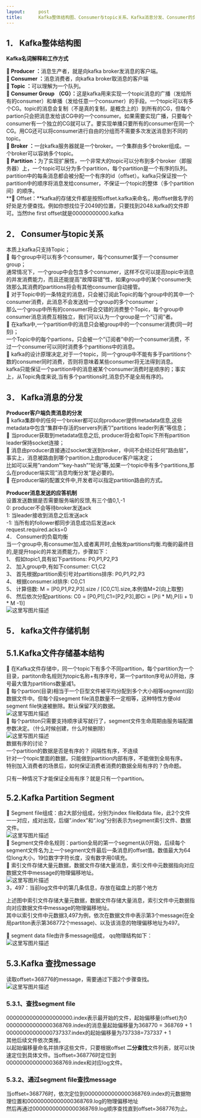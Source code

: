 ```yaml
---
layout:     post
title:      Kafka整体结构图、Consumer与topic关系、Kafka消息分发、Consumer的负载均衡、Kafka文件存储机制、Kafka partition segment等（来自学习资料）
---
```

<div id="article_content" class="article_content clearfix csdn-tracking-statistics" data-pid="blog" data-mod="popu_307" data-dsm="post">
								            <div id="content_views" class="markdown_views prism-atom-one-dark">
							<!-- flowchart 箭头图标 勿删 -->
							<svg xmlns="http://www.w3.org/2000/svg" style="display: none;"><path stroke-linecap="round" d="M5,0 0,2.5 5,5z" id="raphael-marker-block" style="-webkit-tap-highlight-color: rgba(0, 0, 0, 0);"></path></svg>
							<h2 id="1-kafka整体结构图">1． Kafka整体结构图</h2>

<p><strong>Kafka名词解释和工作方式</strong></p>

<p><strong> Producer ：</strong>消息生产者，就是向kafka broker发消息的客户端。 <br>
<strong> Consumer ：</strong>消息消费者，向kafka broker取消息的客户端 <br>
<strong> Topic ：</strong>可以理解为一个队列。 <br>
<strong> Consumer Group （CG）：</strong>这是kafka用来实现一个topic消息的广播（发给所有的consumer）和单播（发给任意一个consumer）的手段。一个topic可以有多个CG。topic的消息会复制（不是真的复制，是概念上的）到所有的CG，但每个partion只会把消息发给该CG中的一个consumer。如果需要实现广播，只要每个consumer有一个独立的CG就可以了。要实现单播只要所有的consumer在同一个CG。用CG还可以将consumer进行自由的分组而不需要多次发送消息到不同的topic。 <br>
<strong> Broker ：</strong>一台kafka服务器就是一个broker。一个集群由多个broker组成。一个broker可以容纳多个topic。 <br>
<strong> Partition：</strong>为了实现扩展性，一个非常大的topic可以分布到多个broker（即服务器）上，一个topic可以分为多个partition，每个partition是一个有序的队列。partition中的每条消息都会被分配一个有序的id（offset）。kafka只保证按一个partition中的顺序将消息发给consumer，不保证一个topic的整体（多个partition间）的顺序。 <br>
** Offset：**kafka的存储文件都是按照offset.kafka来命名，用offset做名字的好处是方便查找。例如你想找位于2049的位置，只要找到2048.kafka的文件即可。当然the first offset就是00000000000.kafka</p>



<h2 id="2-consumer与topic关系">2． Consumer与topic关系</h2>

<p>本质上kafka只支持Topic； <br>
   每个group中可以有多个consumer，每个consumer属于一个consumer group； <br>
通常情况下，一个group中会包含多个consumer，这样不仅可以提高topic中消息的并发消费能力，而且还能提高”故障容错”性，如果group中的某个consumer失效那么其消费的partitions将会有其他consumer自动接管。 <br>
   对于Topic中的一条特定的消息，只会被订阅此Topic的每个group中的其中一个consumer消费，此消息不会发送给一个group的多个consumer； <br>
那么一个group中所有的consumer将会交错的消费整个Topic，每个group中consumer消息消费互相独立，我们可以认为一个group是一个”订阅”者。 <br>
   在kafka中,一个partition中的消息只会被group中的一个consumer消费(同一时刻)； <br>
一个Topic中的每个partions，只会被一个”订阅者”中的一个consumer消费，不过一个consumer可以同时消费多个partitions中的消息。 <br>
   kafka的设计原理决定,对于一个topic，同一个group中不能有多于partitions个数的consumer同时消费，否则将意味着某些consumer将无法得到消息。 <br>
kafka只能保证一个partition中的消息被某个consumer消费时是顺序的；事实上，从Topic角度来说,当有多个partitions时,消息仍不是全局有序的。</p>



<h2 id="3-kafka消息的分发">3． Kafka消息的分发</h2>

<p><strong>Producer客户端负责消息的分发</strong> <br>
   kafka集群中的任何一个broker都可以向producer提供metadata信息,这些metadata中包含”集群中存活的servers列表”/”partitions leader列表”等信息； <br>
   当producer获取到metadata信息之后, producer将会和Topic下所有partition leader保持socket连接； <br>
   消息由producer直接通过socket发送到broker，中间不会经过任何”路由层”，事实上，消息被路由到哪个partition上由producer客户端决定； <br>
比如可以采用”random”“key-hash”“轮询”等,如果一个topic中有多个partitions,那么在producer端实现”消息均衡分发”是必要的。 <br>
   在producer端的配置文件中,开发者可以指定partition路由的方式。</p>

<p><strong>Producer消息发送的应答机制</strong> <br>
设置发送数据是否需要服务端的反馈,有三个值0,1,-1 <br>
0: producer不会等待broker发送ack  <br>
1: 当leader接收到消息之后发送ack  <br>
-1: 当所有的follower都同步消息成功后发送ack <br>
    request.required.acks=0 <br>
4． Consumer的负载均衡 <br>
当一个group中,有consumer加入或者离开时,会触发partitions均衡.均衡的最终目的,是提升topic的并发消费能力，步骤如下： <br>
1、  假如topic1,具有如下partitions: P0,P1,P2,P3 <br>
2、  加入group中,有如下consumer: C1,C2 <br>
3、  首先根据partition索引号对partitions排序: P0,P1,P2,P3 <br>
4、  根据consumer.id排序: C0,C1 <br>
5、  计算倍数: M = [P0,P1,P2,P3].size / [C0,C1].size,本例值M=2(向上取整) <br>
6、  然后依次分配partitions: C0 = [P0,P1],C1=[P2,P3],即Ci = [P(i * M),P((i + 1) * M -1)] <br>
 <img src="https://img-blog.csdn.net/20170618221738559?watermark/2/text/aHR0cDovL2Jsb2cuY3Nkbi5uZXQvdG90b3R1enVvcXVhbg==/font/5a6L5L2T/fontsize/400/fill/I0JBQkFCMA==/dissolve/70/gravity/SouthEast" alt="这里写图片描述" title=""></p>



<h2 id="5-kafka文件存储机制">5． kafka文件存储机制</h2>



<h2 id="51kafka文件存储基本结构">5.1.Kafka文件存储基本结构</h2>

<p>   在Kafka文件存储中，同一个topic下有多个不同partition，每个partition为一个目录，partiton命名规则为topic名称+有序序号，第一个partiton序号从0开始，序号最大值为partitions数量减1。 <br>
   每个partion(目录)相当于一个巨型文件被平均分配到多个大小相等segment(段)数据文件中。但每个段segment file消息数量不一定相等，这种特性方便old segment file快速被删除。默认保留7天的数据。 <br>
<img src="https://img-blog.csdn.net/20170618221800429?watermark/2/text/aHR0cDovL2Jsb2cuY3Nkbi5uZXQvdG90b3R1enVvcXVhbg==/font/5a6L5L2T/fontsize/400/fill/I0JBQkFCMA==/dissolve/70/gravity/SouthEast" alt="这里写图片描述" title="">  <br>
   每个partiton只需要支持顺序读写就行了，segment文件生命周期由服务端配置参数决定。（什么时候创建，什么时候删除） <br>
<img src="https://img-blog.csdn.net/20170618221821054?watermark/2/text/aHR0cDovL2Jsb2cuY3Nkbi5uZXQvdG90b3R1enVvcXVhbg==/font/5a6L5L2T/fontsize/400/fill/I0JBQkFCMA==/dissolve/70/gravity/SouthEast" alt="这里写图片描述" title="">  <br>
数据有序的讨论？ <br>
    一个partition的数据是否是有序的？   间隔性有序，不连续 <br>
    针对一个topic里面的数据，只能做到partition内部有序，不能做到全局有序。 <br>
    特别加入消费者的场景后，如何保证消费者消费的数据全局有序的？伪命题。</p>

<p>只有一种情况下才能保证全局有序？就是只有一个partition。</p>



<h2 id="52kafka-partition-segment">5.2.Kafka Partition Segment</h2>

<p>   Segment file组成：由2大部分组成，分别为index file和data file，此2个文件一一对应，成对出现，后缀”.index”和“.log”分别表示为segment索引文件、数据文件。 <br>
<img src="https://img-blog.csdn.net/20170618221848305?watermark/2/text/aHR0cDovL2Jsb2cuY3Nkbi5uZXQvdG90b3R1enVvcXVhbg==/font/5a6L5L2T/fontsize/400/fill/I0JBQkFCMA==/dissolve/70/gravity/SouthEast" alt="这里写图片描述" title="">  <br>
   Segment文件命名规则：partion全局的第一个segment从0开始，后续每个segment文件名为上一个segment文件最后一条消息的offset值。数值最大为64位long大小，19位数字字符长度，没有数字用0填充。 <br>
   索引文件存储大量元数据，数据文件存储大量消息，索引文件中元数据指向对应数据文件中message的物理偏移地址。 <br>
<img src="https://img-blog.csdn.net/20170618221920013?watermark/2/text/aHR0cDovL2Jsb2cuY3Nkbi5uZXQvdG90b3R1enVvcXVhbg==/font/5a6L5L2T/fontsize/400/fill/I0JBQkFCMA==/dissolve/70/gravity/SouthEast" alt="这里写图片描述" title="">  <br>
3，497：当前log文件中的第几条信息，存放在磁盘上的那个地方</p>

<p>上述图中索引文件存储大量元数据，数据文件存储大量消息，索引文件中元数据指向对应数据文件中message的物理偏移地址。 <br>
其中以索引文件中元数据3,497为例，依次在数据文件中表示第3个message(在全局partiton表示第368772个message)、以及该消息的物理偏移地址为497。</p>

<p>   segment data file由许多message组成， qq物理结构如下： <br>
<img src="https://img-blog.csdn.net/20170618222007669?watermark/2/text/aHR0cDovL2Jsb2cuY3Nkbi5uZXQvdG90b3R1enVvcXVhbg==/font/5a6L5L2T/fontsize/400/fill/I0JBQkFCMA==/dissolve/70/gravity/SouthEast" alt="这里写图片描述" title=""></p>



<h2 id="53kafka-查找message">5.3.Kafka 查找message</h2>

<p>读取offset=368776的message，需要通过下面2个步骤查找。 <br>
<img src="https://img-blog.csdn.net/20170618222025979?watermark/2/text/aHR0cDovL2Jsb2cuY3Nkbi5uZXQvdG90b3R1enVvcXVhbg==/font/5a6L5L2T/fontsize/400/fill/I0JBQkFCMA==/dissolve/70/gravity/SouthEast" alt="这里写图片描述" title="">  </p>



<h3 id="531查找segment-file">5.3.1、查找segment file</h3>

<p>00000000000000000000.index表示最开始的文件，起始偏移量(offset)为0 <br>
00000000000000368769.index的消息量起始偏移量为368770 = 368769 + 1 <br>
00000000000000737337.index的起始偏移量为737338=737337 + 1 <br>
其他后续文件依次类推。 <br>
以起始偏移量命名并排序这些文件，只要根据offset <strong>二分查找</strong>文件列表，就可以快速定位到具体文件。当offset=368776时定位到00000000000000368769.index和对应log文件。</p>



<h3 id="532通过segment-file查找message">5.3.2、通过segment file查找message</h3>

<p>当offset=368776时，依次定位到00000000000000368769.index的元数据物理位置和00000000000000368769.log的物理偏移地址 <br>
然后再通过00000000000000368769.log顺序查找直到offset=368776为止。</p>            </div>
						<link href="https://csdnimg.cn/release/phoenix/mdeditor/markdown_views-9e5741c4b9.css" rel="stylesheet">
                </div>